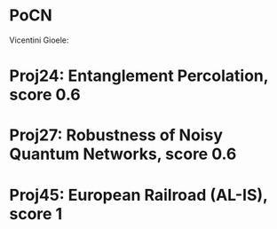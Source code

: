 # PoCN
Vicentini Gioele:
# Proj24: Entanglement Percolation, score 0.6
# Proj27: Robustness of Noisy Quantum Networks, score 0.6
# Proj45: European Railroad (AL-IS), score 1
